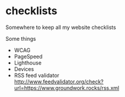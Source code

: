 # checklists
Somewhere to keep all my website checklists

Some things

* WCAG
* PageSpeed
* Lighthouse
* Devices
* RSS feed validator  
  http://www.feedvalidator.org/check?url=https://www.groundwork.rocks/rss.xml
